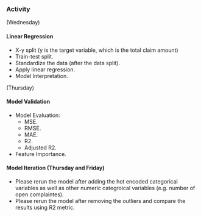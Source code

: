 ### Activity
(Wednesday)
#### Linear Regression
- X-y split (y is the target variable, which is the total claim amount)
- Train-test split.
- Standardize the data (after the data split).
- Apply linear regression.
- Model Interpretation.

(Thursday)
#### Model Validation
- Model Evaluation:
  - MSE.
  - RMSE.
  - MAE.
  - R2.
  - Adjusted R2.
- Feature Importance.

#### Model Iteration (Thursday and Friday)
- Please rerun the model after adding the hot encoded categorical variables as well as other numeric categroical variables (e.g. number of open complaintes).
- Please rerun the model after removing the outliers and compare the results using R2 metric.
 
